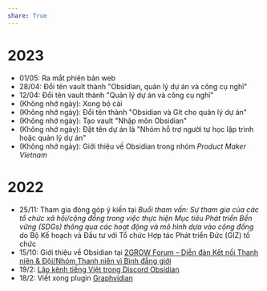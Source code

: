 ```yaml
---
share: True
---
```

# 2023
- 01/05: Ra mắt phiên bản web
- 28/04: Đổi tên vault thành "Obsidian, quản lý dự án và công cụ nghĩ" 
- 12/04: Đổi tên vault thành "Quản lý dự án và công cụ nghĩ" 
- (Không nhớ ngày): Xong bộ cài
- (Không nhớ ngày): Đổi tên thành "Obsidian và Git cho quản lý dự án" 
- (Không nhớ ngày): Tạo vault "Nhập môn Obsidian" 
- (Không nhớ ngày): Đặt tên dự án là "Nhóm hỗ trợ người tự học lập trình hoặc quản lý dự án"  
- (Không nhớ ngày): Giới thiệu về Obsidian trong nhóm *Product Maker Vietnam*

# 2022
- 25/11: Tham gia đóng góp ý kiến tại *Buổi tham vấn: Sự tham gia của các tổ chức xã hội/cộng đồng trong việc thực hiện Mục tiêu Phát triển Bền vững (SDGs) thông qua các hoạt động và mô hình dựa vào cộng đồng* do Bộ Kế hoạch và Đầu tư với Tổ chức Hợp tác Phát triển Đức (GIZ) tổ chức
- 15/10: Giới thiệu về Obsidian tại [2GROW Forum – Diễn đàn Kết nối Thanh niên & Đội/Nhóm Thanh niên vì Bình đẳng giới](https://www.facebook.com/events/472983171387474/472983181387473/?active_tab=about "2GROW Forum: Kết nối - Giao thoa | Facebook")
- 19/2: [Lập kênh tiếng Việt trong Discord Obsidian](https://discord.com/channels/686053708261228577/694233507500916796/944542788995923989)
- 18/2: Viết xong plugin [Graphvidian](https://forum.obsidian.md/t/graphviz-and-hierarchical-graph-layout-a-review-and-plugin-proposal/31596/2?u=ooker)
